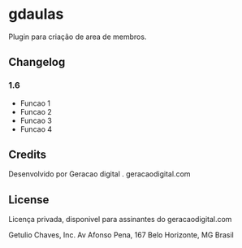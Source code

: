 # gdaulas

Plugin para criação de area de membros.

## Changelog

### 1.6
* Funcao 1
* Funcao 2
* Funcao 3
* Funcao 4

## Credits
Desenvolvido por Geracao digital . geracaodigital.com

## License
Licença privada, disponivel para assinantes do geracaodigital.com

Getulio Chaves, Inc.
Av Afonso Pena, 167
Belo Horizonte, MG
Brasil
